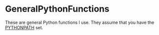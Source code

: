 # GeneralPythonFunctions

These are general Python functions I use. They assume that you have the [PYTHONPATH](https://bwagenseller.github.io/#/ubuntu/server_build?id=adding-to-python-path) set.
